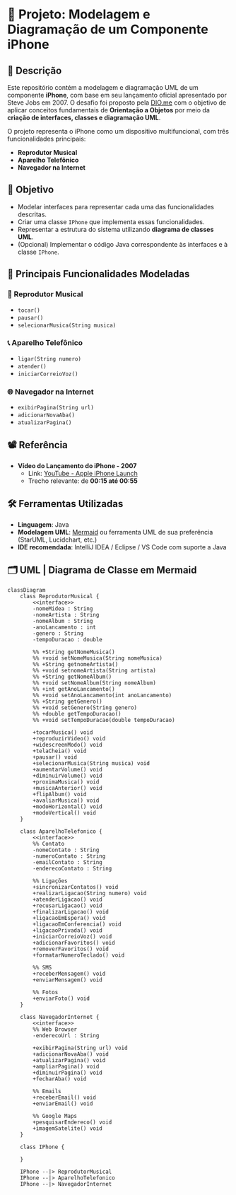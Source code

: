# 📱 Projeto: Modelagem e Diagramação de um Componente iPhone

## 🧾 Descrição

Este repositório contém a modelagem e diagramação UML de um componente **iPhone**, com base em seu lançamento oficial apresentado por Steve Jobs em 2007. O desafio foi proposto pela [DIO.me](https://www.dio.me/) com o objetivo de aplicar conceitos fundamentais de **Orientação a Objetos** por meio da **criação de interfaces, classes e diagramação UML**.

O projeto representa o iPhone como um dispositivo multifuncional, com três funcionalidades principais:
- **Reprodutor Musical**
- **Aparelho Telefônico**
- **Navegador na Internet**

## 🎯 Objetivo

- Modelar interfaces para representar cada uma das funcionalidades descritas.
- Criar uma classe `IPhone` que implementa essas funcionalidades.
- Representar a estrutura do sistema utilizando **diagrama de classes UML**.
- (Opcional) Implementar o código Java correspondente às interfaces e à classe `IPhone`.

## 🧩 Principais Funcionalidades Modeladas

### 🎵 Reprodutor Musical
- `tocar()`
- `pausar()`
- `selecionarMusica(String musica)`

### 📞 Aparelho Telefônico
- `ligar(String numero)`
- `atender()`
- `iniciarCorreioVoz()`

### 🌐 Navegador na Internet
- `exibirPagina(String url)`
- `adicionarNovaAba()`
- `atualizarPagina()`

## 📽️ Referência

- **Vídeo do Lançamento do iPhone - 2007**
  - Link: [YouTube - Apple iPhone Launch](https://www.youtube.com/watch?v=9ou608QQRq8&ab_channel=TuchilaRino)
  - Trecho relevante: de **00:15 até 00:55**

## 🛠️ Ferramentas Utilizadas

- **Linguagem**: Java
- **Modelagem UML**: [Mermaid](https://mermaid.js.org/) ou ferramenta UML de sua preferência (StarUML, Lucidchart, etc.)
- **IDE recomendada**: IntelliJ IDEA / Eclipse / VS Code com suporte a Java

## 🗂️ UML | Diagrama de Classe em Mermaid

```mermaid
classDiagram
    class ReprodutorMusical {
        <<interface>>
        -nomeMidea : String
        -nomeArtista : String
        -nomeAlbum : String
        -anoLancamento : int
        -genero : String
        -tempoDuracao : double

        %% +String getNomeMusica()
        %% +void setNomeMusica(String nomeMusica)
        %% +String getnomeArtista()
        %% +void setnomeArtista(String artista)
        %% +String getNomeAlbum()
        %% +void setNomeAlbum(String nomeAlbum)
        %% +int getAnoLancamento()
        %% +void setAnoLancamento(int anoLancamento)
        %% +String getGenero()
        %% +void setGenero(String genero)
        %% +double getTempoDuracao()
        %% +void setTempoDuracao(double tempoDuracao)

        +tocarMusica() void
        +reproduzirVideo() void
        +widescreenModo() void
        +telaCheia() void
        +pausar() void
        +selecionarMusica(String musica) void
        +aumentarVolume() void
        +diminuirVolume() void
        +proximaMusica() void
        +musicaAnterior() void
        +flipAlbum() void
        +avaliarMusica() void
        +modoHorizontal() void
        +modoVertical() void
    }

    class AparelhoTelefonico {
        <<interface>>
        %% Contato
        -nomeContato : String
        -numeroContato : String
        -emailContato : String
        -enderecoContato : String

        %% Ligações
        +sincronizarContatos() void
        +realizarLigacao(String numero) void
        +atenderLigacao() void
        +recusarLigacao() void
        +finalizarLigacao() void
        +ligacaoEmEspera() void
        +ligacaoEmConferencia() void
        +ligacaoPrivada() void
        +iniciarCorreioVoz() void
        +adicionarFavoritos() void
        +removerFavoritos() void
        +formatarNumeroTeclado() void

        %% SMS
        +receberMensagem() void
        +enviarMensagem() void

        %% Fotos
        +enviarFoto() void
    }

    class NavegadorInternet {
        <<interface>>
        %% Web Browser
        -enderecoUrl : String

        +exibirPagina(String url) void
        +adicionarNovaAba() void
        +atualizarPagina() void
        +ampliarPagina() void
        +diminuirPagina() void
        +fecharAba() void

        %% Emails
        +receberEmail() void
        +enviarEmail() void

        %% Google Maps
        +pesquisarEndereco() void
        +imagemSatelite() void
    }

    class IPhone {

    }

    IPhone --|> ReprodutorMusical
    IPhone --|> AparelhoTelefonico
    IPhone --|> NavegadorInternet
```